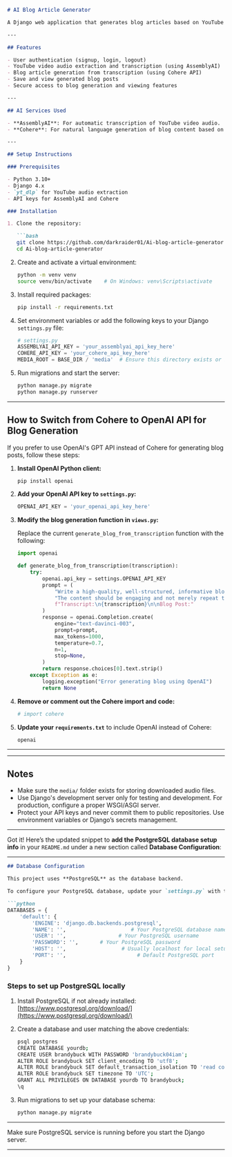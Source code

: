 


````markdown
# AI Blog Article Generator

A Django web application that generates blog articles based on YouTube video transcripts. Users can submit YouTube video links, and the app transcribes the audio, then uses AI to create high-quality blog posts from the transcription.

---

## Features

- User authentication (signup, login, logout)
- YouTube video audio extraction and transcription (using AssemblyAI)
- Blog article generation from transcription (using Cohere API)
- Save and view generated blog posts
- Secure access to blog generation and viewing features

---

## AI Services Used

- **AssemblyAI**: For automatic transcription of YouTube video audio.
- **Cohere**: For natural language generation of blog content based on the transcript.

---

## Setup Instructions

### Prerequisites

- Python 3.10+
- Django 4.x
- `yt_dlp` for YouTube audio extraction
- API keys for AssemblyAI and Cohere

### Installation

1. Clone the repository:

   ```bash
   git clone https://github.com/darkraider01/Ai-blog-article-generator.git
   cd Ai-blog-article-generator
````

2. Create and activate a virtual environment:

   ```bash
   python -m venv venv
   source venv/bin/activate    # On Windows: venv\Scripts\activate
   ```

3. Install required packages:

   ```bash
   pip install -r requirements.txt
   ```

4. Set environment variables or add the following keys to your Django `settings.py` file:

   ```python
   # settings.py
   ASSEMBLYAI_API_KEY = 'your_assemblyai_api_key_here'
   COHERE_API_KEY = 'your_cohere_api_key_here'
   MEDIA_ROOT = BASE_DIR / 'media'  # Ensure this directory exists or is created
   ```

5. Run migrations and start the server:

   ```bash
   python manage.py migrate
   python manage.py runserver
   ```

---

## How to Switch from Cohere to OpenAI API for Blog Generation

If you prefer to use OpenAI's GPT API instead of Cohere for generating blog posts, follow these steps:

1. **Install OpenAI Python client:**

   ```bash
   pip install openai
   ```

2. **Add your OpenAI API key to `settings.py`:**

   ```python
   OPENAI_API_KEY = 'your_openai_api_key_here'
   ```

3. **Modify the blog generation function in `views.py`:**

   Replace the current `generate_blog_from_transcription` function with the following:

   ```python
   import openai

   def generate_blog_from_transcription(transcription):
       try:
           openai.api_key = settings.OPENAI_API_KEY
           prompt = (
               "Write a high-quality, well-structured, informative blog post based on this video transcript. "
               "The content should be engaging and not merely repeat the transcript.\n\n"
               f"Transcript:\n{transcription}\n\nBlog Post:"
           )
           response = openai.Completion.create(
               engine="text-davinci-003",
               prompt=prompt,
               max_tokens=1000,
               temperature=0.7,
               n=1,
               stop=None,
           )
           return response.choices[0].text.strip()
       except Exception as e:
           logging.exception("Error generating blog using OpenAI")
           return None
   ```

4. **Remove or comment out the Cohere import and code:**

   ```python
   # import cohere
   ```

5. **Update your `requirements.txt`** to include OpenAI instead of Cohere:

   ```
   openai
   ```

---


---

## Notes

* Make sure the `media/` folder exists for storing downloaded audio files.
* Use Django's development server only for testing and development. For production, configure a proper WSGI/ASGI server.
* Protect your API keys and never commit them to public repositories. Use environment variables or Django’s secrets management.

---
Got it! Here’s the updated snippet to **add the PostgreSQL database setup info** in your `README.md` under a new section called **Database Configuration**:

---

````markdown
## Database Configuration

This project uses **PostgreSQL** as the database backend.

To configure your PostgreSQL database, update your `settings.py` with the following:

```python
DATABASES = {
    'default': {
        'ENGINE': 'django.db.backends.postgresql',
        'NAME': '',                     # Your PostgreSQL database name
        'USER': '',                 # Your PostgreSQL username
        'PASSWORD': '',       # Your PostgreSQL password
        'HOST': '',                  # Usually localhost for local setups
        'PORT': '',                       # Default PostgreSQL port
    }
}
````

### Steps to set up PostgreSQL locally

1. Install PostgreSQL if not already installed:
   [https://www.postgresql.org/download/](https://www.postgresql.org/download/)

2. Create a database and user matching the above credentials:

   ```bash
   psql postgres
   CREATE DATABASE yourdb;
   CREATE USER brandybuck WITH PASSWORD 'brandybuck04iam';
   ALTER ROLE brandybuck SET client_encoding TO 'utf8';
   ALTER ROLE brandybuck SET default_transaction_isolation TO 'read committed';
   ALTER ROLE brandybuck SET timezone TO 'UTC';
   GRANT ALL PRIVILEGES ON DATABASE yourdb TO brandybuck;
   \q
   ```

3. Run migrations to set up your database schema:

   ```bash
   python manage.py migrate
   ```

---

Make sure PostgreSQL service is running before you start the Django server.

---


